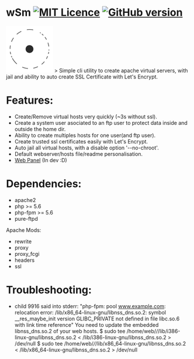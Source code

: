 # wSm [![MIT Licence](https://badges.frapsoft.com/os/mit/mit.svg?v=103)](https://opensource.org/licenses/mit-license.php) [![GitHub version](https://badge.fury.io/gh/Thecakeisgit%2FwSm.svg)](https://github.com/Thecakeisgit/wSm/releases)
<img src="docs/logo-b.png" alt="Entropi Logo">
> Simple cli utility to create apache virtual servers, with jail and ability to auto create SSL Certificate with Let's Encrypt.

# Features:
  - Create/Remove virtual hosts very quickly (~3s without ssl).
  - Create a system user asociated to an ftp user to protect data inside and outside the home dir.
  - Ability to create multiples hosts for one user(and ftp user).
  - Create trusted ssl certificates easily with Let's Encrypt.
  - Auto jail all virtual hosts, with a disable option '--no-chroot'.
  - Default webserver/hosts file/readme personalisation.
  - [Web Panel](https://github.com/Thecakeisgit/wSmP) (In dev :D)

# Dependencies:
  - apache2
  - php >= 5.6
  - php-fpm >= 5.6
  - pure-ftpd

Apache Mods:
  - rewrite
  - proxy
  - proxy_fcgi
  - headers
  - ssl

# Troubleshooting:
  - child 9916 said into stderr: "php-fpm: pool www.example.com: relocation error: /lib/x86_64-linux-gnu/libnss_dns.so.2: symbol __res_maybe_init version GLIBC_PRIVATE not defined in file libc.so.6 with link time reference"
    You need to update the embedded libnss_dns.so.2 of your web hosts.
    $ sudo tee /home/web/*/*/lib/i386-linux-gnu/libnss_dns.so.2 < /lib/i386-linux-gnu/libnss_dns.so.2 > /dev/null
    $ sudo tee /home/web/*/*/lib/x86_64-linux-gnu/libnss_dns.so.2 < /lib/x86_64-linux-gnu/libnss_dns.so.2 > /dev/null
